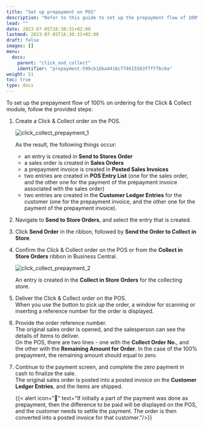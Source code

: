 ```yaml
---
title: "Set up prepayment on POS"
description: "Refer to this guide to set up the prepayment flow of 100% on ordering for the Click & Collect module. "
lead: ""
date: 2023-07-05T16:30:31+02:00
lastmod: 2023-07-05T16:30:31+02:00
draft: false
images: []
menu:
  docs:
    parent: "click_and_collect"
    identifier: "prepayment-599cb16ba4416cf74615583f7fffbc8a"
weight: 51
toc: true
type: docs
---
```


To set up the prepayment flow of 100% on ordering for the Click & Collect module, follow the provided steps:

1. Create a Click & Collect order on the POS.     

   ![click_collect_prepayment_1](click_collect_prepayment_1.png)

      As the result, the following things occur: 
      - an entry is created in **Send to Stores Order**
      - a sales order is created in **Sales Orders**
      - a prepayment invoice is created in **Posted Sales Invoices**
      - two entries are created in **POS Entry List** (one for the sales order, and the other one for the payment of the prepayment invoice associated with the sales order)
      - two entries are created in the **Customer Ledger Entries** for the customer (one for the prepayment invoice, and the other one for the payment of the prepayment invoice).

2. Navigate to **Send to Store Orders**, and select the entry that is created. 
3. Click **Send Order** in the ribbon, followed by **Send the Order to Collect in Store**.
4. Confirm the Click & Collect order on the POS or from the **Collect in Store Orders** ribbon in Business Central. 

   ![click_collect_prepayment_2](click_collect_prepayment_2.png)   

   An entry is created in the **Collect in Store Orders** for the collecting store.

5. Deliver the Click & Collect order on the POS.    
   When you use the button to pick up the order, a window for scanning or inserting a reference number for the order is displayed.
6. Provide the order reference number.      
   The original sales order is opened, and the salesperson can see the details of items to deliver.     
   On the POS, there are two lines - one with the **Collect Order No.**, and the other with the **Remaining Amount for Order**. In the case of the 100% prepayment, the remaining amount should equal to zero. 
7. Continue to the payment screen, and complete the zero payment in cash to finalize the sale.     
   The original sales order is posted into a posted invoice on the **Customer Ledger Entries**, and the items are shipped. 



   {{< alert icon="📝" text="If initially a part of the payment was done as prepayment, then the difference to be paid will be displayed on the POS, and the customer needs to settle the payment. The order is then converted into a posted invoice for that customer."/>}}